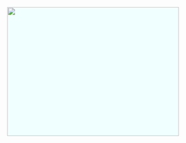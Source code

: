 <img src="https://n.sinaimg.cn/sinacn20190822s/754/w500h254/20190822/6f2a-icqznfz5970032.gif" style="width: 400px;height: 300px;background: azure;" />
